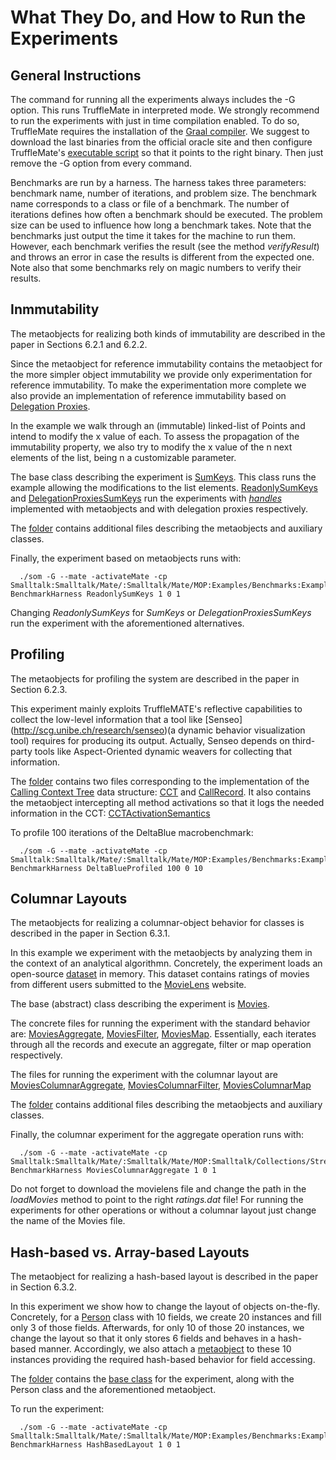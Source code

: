 What They Do, and How to Run the Experiments 
=============================================

General Instructions
---------------------

The command for running all the experiments always includes the -G option. This runs TruffleMate in interpreted mode. We strongly recommend to run the experiments with just in time compilation enabled. To do so, TruffleMate requires the installation of the [Graal compiler](http://www.oracle.com/technetwork/oracle-labs/program-languages/overview/index-2301583.html). We suggest to download the last binaries from the official oracle site and then configure TruffleMate's [executable script](https://github.com/charig/TruffleMATE/blob/papers/TSE2017/som) so that it points to the right binary. Then just remove the -G option from every command.

Benchmarks are run by a harness. The harness takes three parameters: benchmark name, number of iterations, and problem size. The benchmark name corresponds to a class or file of a benchmark. The number of iterations defines how often a benchmark should be executed. The problem size can be used to influence how long a benchmark takes. Note that the benchmarks just output the time it takes for the machine to run them. However, each benchmark verifies the result (see the method *verifyResult*) and throws an error in case the results is different from the expected one. Note also that some benchmarks rely on magic numbers to verify their results.   

Inmmutability 
-------------
The metaobjects for realizing both kinds of immutability are described in the paper in Sections 6.2.1 and 6.2.2.

Since the metaobject for reference immutability contains the metaobject for the more simpler object immutability we provide only experimentation for reference immutability. To make the experimentation more complete we also provide an implementation of reference immutability based on [Delegation Proxies](http://dl.acm.org/citation.cfm?id=2577081).

In the example we walk through an (immutable) linked-list of Points and intend to modify the x value of each. To assess the propagation of the immutability property, we also try to modify the x value of the n next elements of the list, being n a customizable parameter. 

The base class describing the experiment is [SumKeys](https://github.com/charig/SOM/blob/papers/TSE2017/Examples/Benchmarks/Mate/Immutability/SumKeys.som). This class runs the example allowing the modifications to the list elements. [ReadonlySumKeys](https://github.com/charig/SOM/blob/papers/TSE2017/Examples/Benchmarks/Mate/Immutability/ReadonlySumKeys.som) and [DelegationProxiesSumKeys](https://github.com/charig/SOM/blob/papers/TSE2017/Examples/Benchmarks/Mate/Immutability/DelegationProxiesSumKeys.som) 
run the experiments with *[handles](http://dl.acm.org/citation.cfm?id=1894393)* implemented with metaobjects and with delegation proxies respectively.

The [folder](https://github.com/charig/SOM/blob/papers/TSE2017/Examples/Benchmarks/Immutability/) contains additional files describing the metaobjects and auxiliary classes. 

Finally, the experiment based on metaobjects runs with:
      
      ./som -G --mate -activateMate -cp Smalltalk:Smalltalk/Mate/:Smalltalk/Mate/MOP:Examples/Benchmarks:Examples/Benchmarks/Mate/Immutability:Examples/Benchmarks/Mate/Immutability/DelegationProxies:Examples/Benchmarks/Mate/Immutability/Handles BenchmarkHarness ReadonlySumKeys 1 0 1
      
Changing *ReadonlySumKeys* for *SumKeys* or *DelegationProxiesSumKeys* run the experiment with the aforementioned alternatives.       


Profiling
---------
The metaobjects for profiling the system are described in the paper in Section 6.2.3.

This experiment mainly exploits TruffleMATE's reflective capabilities to collect the low-level information that a tool like [Senseo] (http://scg.unibe.ch/research/senseo)(a dynamic behavior visualization tool) requires for producing its output. Actually, Senseo depends on third-party tools like Aspect-Oriented dynamic weavers for collecting that information.

The [folder](https://github.com/charig/SOM/blob/papers/TSE2017/Examples/Benchmarks/Mate/Profiling/) contains two files corresponding to the implementation of the [Calling Context Tree](http://dl.acm.org/citation.cfm?id=258924) data structure: [CCT](https://github.com/charig/SOM/blob/papers/TSE2017/Examples/Benchmarks/Mate/Profiling/CCT.som) and [CallRecord](https://github.com/charig/SOM/blob/papers/TSE2017/Examples/Benchmarks/Mate/Profiling/CallRecord.som). It also contains the metaobject intercepting all method activations so that it logs the needed information in the CCT: [CCTActivationSemantics](https://github.com/charig/SOM/blob/papers/TSE2017/Examples/Benchmarks/Mate/Profiling/CCTActivationSemantics.som)

To profile 100 iterations of the DeltaBlue macrobenchmark:

      ./som -G --mate -activateMate -cp Smalltalk:Smalltalk/Mate/:Smalltalk/Mate/MOP:Examples/Benchmarks:Examples/Benchmarks/Mate:Examples/Benchmarks/Mate/Profiling BenchmarkHarness DeltaBlueProfiled 100 0 10


Columnar Layouts
----------------
The metaobjects for realizing a columnar-object behavior for classes is described in the paper in Section 6.3.1.

In this example we experiment with the metaobjects by analyzing them in the context of an analytical algorithmn. Concretely, the experiment loads an open-source [dataset](http://grouplens.org/datasets/movielens/) in memory. This dataset contains ratings of movies from different users submitted to the [MovieLens](https://movielens.org/) website. 

The base (abstract) class describing the experiment is [Movies](https://github.com/charig/SOM/blob/papers/TSE2017/Examples/Benchmarks/Mate/Columnar/Movies.som).

The concrete files for running the experiment with the standard behavior are: [MoviesAggregate](https://github.com/charig/SOM/blob/papers/TSE2017/Examples/Benchmarks/Mate/Columnar/MoviesAggregate.som), [MoviesFilter](https://github.com/charig/SOM/blob/papers/TSE2017/Examples/Benchmarks/Mate/Columnar/MoviesFilter.som), [MoviesMap](https://github.com/charig/SOM/blob/papers/TSE2017/Examples/Benchmarks/Mate/Columnar/MoviesMap.som). Essentially, each iterates through all the records and execute an aggregate, filter or map operation respectively.

The files for running the experiment with the columnar layout are [MoviesColumnarAggregate](https://github.com/charig/SOM/blob/papers/TSE2017/Examples/Benchmarks/Mate/Columnar/MoviesColumnarAggregate.som), [MoviesColumnarFilter](https://github.com/charig/SOM/blob/papers/TSE2017/Examples/Benchmarks/Mate/Columnar/MoviesColumnarFilter.som), [MoviesColumnarMap](https://github.com/charig/SOM/blob/papers/TSE2017/Examples/Benchmarks/Mate/Columnar/MoviesColumnarMap.som)

The [folder](https://github.com/charig/SOM/blob/papers/TSE2017/Examples/Benchmarks/Mate/Columnar/) contains additional files describing the metaobjects and auxiliary classes. 

Finally, the columnar experiment for the aggregate operation runs with:
      
      ./som -G --mate -activateMate -cp Smalltalk:Smalltalk/Mate/:Smalltalk/Mate/MOP:Smalltalk/Collections/Streams:Smalltalk/FileSystem/Core:Smalltalk/FileSystem/Disk:Smalltalk/FileSystem/Streams:Examples/Benchmarks:Examples/Benchmarks/Mate/Columnar BenchmarkHarness MoviesColumnarAggregate 1 0 1

Do not forget to download the movielens file and change the path in the *loadMovies* method to point to the right *ratings.dat* file! For running the experiments for other operations or without a columnar layout just change the name of the Movies file. 


Hash-based vs. Array-based Layouts
----------------------------------
The metaobject for realizing a hash-based layout is described in the paper in Section 6.3.2.

In this experiment we show how to change the layout of objects on-the-fly. Concretely, for a [Person](https://github.com/charig/SOM/blob/papers/TSE2017/Examples/Benchmarks/Mate/Layout/Person.som) class with 10 fields, we create 20 instances and fill only 3 of those fields. Afterwards, for only 10 of those 20 instances, we change the layout so that it only stores 6 fields and behaves in a hash-based manner. Accordingly, we also attach a [metaobject](https://github.com/charig/SOM/blob/papers/TSE2017/Examples/Benchmarks/Mate/Layout/HashFieldsSemanticsMO.som) to these 10 instances providing the required hash-based behavior for field accessing.

The [folder](https://github.com/charig/SOM/blob/papers/TSE2017/Examples/Benchmarks/Mate/Layout/) contains the [base class](https://github.com/charig/SOM/blob/papers/TSE2017/Examples/Benchmarks/Mate/Layout/HashBasedLayout.som) for the experiment, along with the Person class and the aforementioned metaobject. 

To run the experiment:

      ./som -G --mate -activateMate -cp Smalltalk:Smalltalk/Mate/:Smalltalk/Mate/MOP:Examples/Benchmarks:Examples/Benchmarks/Mate:Examples/Benchmarks/Mate/Layout BenchmarkHarness HashBasedLayout 1 0 1
